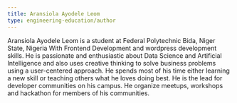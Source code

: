 ```yaml
---
title: Aransiola Ayodele Leom
type: engineering-education/author
---
```

Aransiola Ayodele Leom is a student at Federal Polytechnic Bida, Niger State, Nigeria With Frontend Development and wordpress development skills. He is passionate and enthusiastic about Data Science and Artificial Intelligence and also uses creative thinking to solve business problems using a user-centered approach. He spends most of his time either learning a new skill or teaching others what he loves doing best. He is the lead for developer communities on his campus. He organize meetups, workshops and hackathon for members of his communities.
